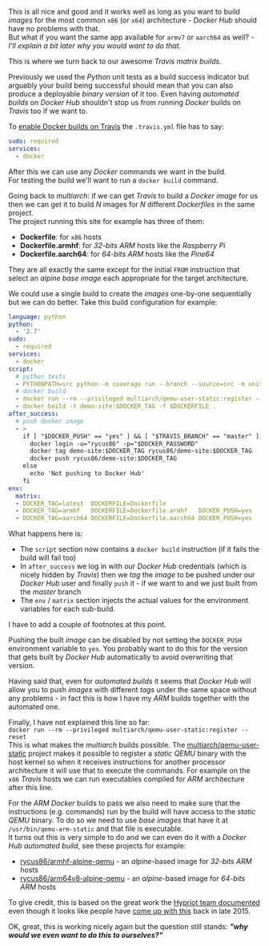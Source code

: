 This is all nice and good and it works well as long as you want to build *images*
for the most common `x86` (or `x64`) architecture - 
*Docker Hub* should have no problems with that.  
But what if you want the same app available for `armv7` or `aarch64` as well?
*- I'll explain a bit later why you would want to do that.*

This is where we turn back to our awesome *Travis matrix builds*.

Previously we used the *Python* unit tests as a build success indicator but
arguably your build being successful should mean that you can also produce a
deployable *binary version* of it too.
Even having *automated builds* on *Docker Hub* shouldn't stop us from running 
*Docker* builds on *Travis* too if we want to.

To [enable Docker builds on Travis](https://docs.travis-ci.com/user/docker) the
`.travis.yml` file has to say:
```yaml
sudo: required
services:
  - docker
```

After this we can use any *Docker* commands we want in the build.  
For testing the build we'll want to run a `docker build` command.

Going back to *multiarch*: if we can get *Travis* to build a *Docker image* for us
then we can get it to build *N* images for *N* different *Dockerfiles* in the same project.  
The project running this site for example has three of them:

- __Dockerfile__: for `x86` hosts
- __Dockerfile.armhf__: for *32-bits ARM* hosts like the *Raspberry Pi*
- __Dockerfile.aarch64__: for *64-bits ARM* hosts like the *Pine64*

They are all exactly the same except for the initial `FROM` instruction
that select an *alpine base image* each appropriate for the target architecture.

We could use a single build to create the *images* one-by-one sequentially but
we can do better.
Take this build configuration for example:
```yaml
language: python
python:
  - '2.7'
sudo:
  - required
services:
  - docker
script:
  # python tests
  - PYTHONPATH=src python -m coverage run --branch --source=src -m unittest discover -s tests -v
  # docker build
  - docker run --rm --privileged multiarch/qemu-user-static:register --reset
  - docker build -t demo-site:$DOCKER_TAG -f $DOCKERFILE .
after_success:
  # push docker image
  - >
    if [ "$DOCKER_PUSH" == "yes" ] && [ "$TRAVIS_BRANCH" == "master" ]; then
      docker login -u="rycus86" -p="$DOCKER_PASSWORD"
      docker tag demo-site:$DOCKER_TAG rycus86/demo-site:$DOCKER_TAG
      docker push rycus86/demo-site:$DOCKER_TAG
    else
      echo 'Not pushing to Docker Hub'
    fi
env:
  matrix:
  - DOCKER_TAG=latest  DOCKERFILE=Dockerfile
  - DOCKER_TAG=armhf   DOCKERFILE=Dockerfile.armhf   DOCKER_PUSH=yes
  - DOCKER_TAG=aarch64 DOCKERFILE=Dockerfile.aarch64 DOCKER_PUSH=yes
```

What happens here is:

- The `script` section now contains a `docker build` instruction 
  (if it fails the build will fail too)
- In `after_success` we log in with our *Docker Hub* credentials
  (which is nicely hidden by *Travis*) then we *tag* the *image* to be 
  pushed under our *Docker Hub* user and finally `push` it - if we want to
  and we just built from the *master* branch
- The `env` / `matrix` section injects the actual values for the environment
  variables for each sub-build.

I have to add a couple of footnotes at this point.

Pushing the built *image* can be disabled by not setting the `DOCKER_PUSH` 
environment variable to `yes`.
You probably want to do this for the version that gets built by *Docker Hub*
automatically to avoid overwriting that version.

Having said that, even for *automated builds* it seems that *Docker Hub* will
allow you to push *images* with different *tags* under the same space without 
any problems - in fact this is how I have my *ARM* builds together with the
automated one.

Finally, I have not explained this line so far:  
`docker run --rm --privileged multiarch/qemu-user-static:register --reset`  
This is what makes the *multiarch* builds possible.
The [multiarch/qemu-user-static](https://github.com/multiarch/qemu-user-static)
project makes it possible to register a *static QEMU* binary with the host kernel
so when it receives instructions for another processor architecture it will use
that to execute the commands.
For example on the `x86` *Travis* hosts we can run executables compiled for *ARM* 
architecture after this line.

For the *ARM* *Docker* builds to pass we also need to make sure that the instructions
(e.g. commands) run by the build will have access to the *static QEMU* binary.
To do so we need to use *base images* that have it at `/usr/bin/qemu-arm-static` and 
that file is executable.  
It turns out this is very simple to do and we can even do it with a *Docker Hub*
*automated build*, see these projects for example:

- [rycus86/armhf-alpine-qemu](https://github.com/rycus86/docker-armhf-alpine-qemu/blob/master/Dockerfile) -
  an *alpine*-based image for *32-bits ARM* hosts
- [rycus86/arm64v8-alpine-qemu](https://github.com/rycus86/docker-arm64v8-alpine-qemu) -
  an *alpine*-based image for *64-bits ARM* hosts

To give credit, this is based on the great work the 
[Hypriot team documented](https://blog.hypriot.com/post/setup-simple-ci-pipeline-for-arm-images)
even though it looks like people have [come up with this](https://github.com/travis-ci/travis-ci/issues/3376) back in late 2015.

OK, great, this is working nicely again but the question still stands:
__*"why would we even want to do this to ourselves?"*__
